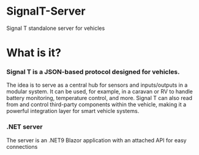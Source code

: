 # SignalT-Server
Signal T standalone server for vehicles

# What is it?
### Signal T is a JSON-based protocol designed for vehicles.
The idea is to serve as a central hub for sensors and inputs/outputs in a modular system. It can be used, for example, in a caravan or RV to handle battery monitoring, temperature control, and more. Signal T can also read from and control third-party components within the vehicle, making it a powerful integration layer for smart vehicle systems.

### .NET server
The server is an .NET9 Blazor application with an attached API for easy connections

